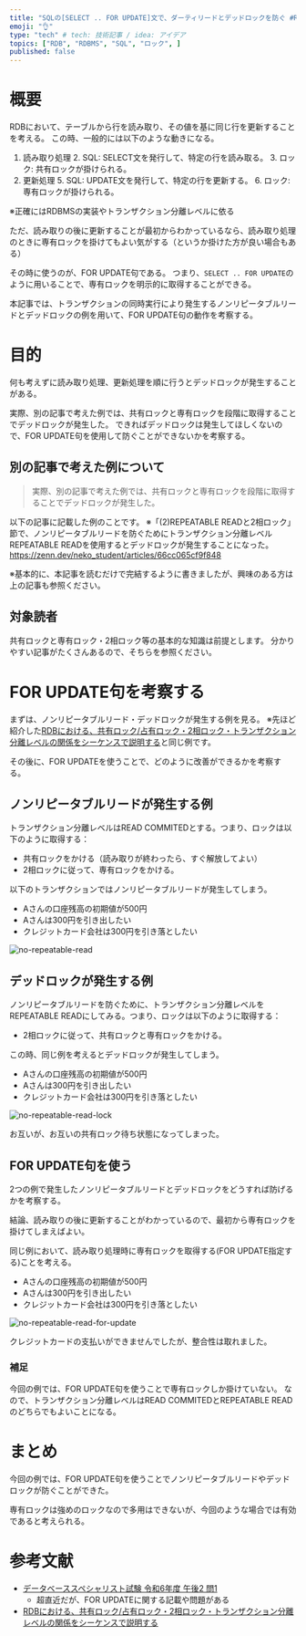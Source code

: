 ```yaml
---
title: "SQLの[SELECT .. FOR UPDATE]文で、ダーティリードとデッドロックを防ぐ #RDBMS"
emoji: "👌"
type: "tech" # tech: 技術記事 / idea: アイデア
topics: ["RDB", "RDBMS", "SQL", "ロック", ]
published: false
---
```

# 概要
RDBにおいて、テーブルから行を読み取り、その値を基に同じ行を更新することを考える。
この時、一般的には以下のような動きになる。

1. 読み取り処理
    2. SQL: SELECT文を発行して、特定の行を読み取る。
    3. ロック: 共有ロックが掛けられる。
4. 更新処理
    5. SQL: UPDATE文を発行して、特定の行を更新する。
    6. ロック: 専有ロックが掛けられる。

※正確にはRDBMSの実装やトランザクション分離レベルに依る

ただ、読み取りの後に更新することが最初からわかっているなら、読み取り処理のときに専有ロックを掛けてもよい気がする（というか掛けた方が良い場合もある）

その時に使うのが、FOR UPDATE句である。
つまり、`SELECT .. FOR UPDATE`のように用いることで、専有ロックを明示的に取得することができる。

本記事では、トランザクションの同時実行により発生するノンリピータブルリードとデッドロックの例を用いて、FOR UPDATE句の動作を考察する。

# 目的
何も考えずに読み取り処理、更新処理を順に行うとデッドロックが発生することがある。

実際、別の記事で考えた例では、共有ロックと専有ロックを段階に取得することでデッドロックが発生した。
できればデッドロックは発生してほしくないので、FOR UPDATE句を使用して防ぐことができないかを考察する。

## 別の記事で考えた例について
> 実際、別の記事で考えた例では、共有ロックと専有ロックを段階に取得することでデッドロックが発生した。

以下の記事に記載した例のことです。
※「(2)REPEATABLE READと2相ロック」節で、ノンリピータブルリードを防ぐためにトランザクション分離レベルREPEATABLE READを使用するとデッドロックが発生することになった。
https://zenn.dev/neko_student/articles/66cc065cf9f848

※基本的に、本記事を読むだけで完結するように書きましたが、興味のある方は上の記事も参照ください。

## 対象読者
共有ロックと専有ロック・2相ロック等の基本的な知識は前提とします。
分かりやすい記事がたくさんあるので、そちらを参照ください。

# FOR UPDATE句を考察する
まずは、ノンリピータブルリード・デッドロックが発生する例を見る。
※先ほど紹介した[RDBにおける、共有ロック/占有ロック・2相ロック・トランザクション分離レベルの関係をシーケンスで説明する](https://zenn.dev/neko_student/articles/66cc065cf9f848)と同じ例です。

その後に、FOR UPDATEを使うことで、どのように改善ができるかを考察する。
## ノンリピータブルリードが発生する例
トランザクション分離レベルはREAD COMMITEDとする。つまり、ロックは以下のように取得する：
- 共有ロックをかける（読み取りが終わったら、すぐ解放してよい）
- 2相ロックに従って、専有ロックをかける。

以下のトランザクションではノンリピータブルリードが発生してしまう。

- Aさんの口座残高の初期値が500円
- Aさんは300円を引き出したい
- クレジットカード会社は300円を引き落としたい

![no-repeatable-read](/images/no-repeatable-read.png)

## デッドロックが発生する例
ノンリピータブルリードを防ぐために、トランザクション分離レベルをREPEATABLE READにしてみる。つまり、ロックは以下のように取得する：
- 2相ロックに従って、共有ロックと専有ロックをかける。

この時、同じ例を考えるとデッドロックが発生してしまう。

- Aさんの口座残高の初期値が500円
- Aさんは300円を引き出したい
- クレジットカード会社は300円を引き落としたい


![no-repeatable-read-lock](/images/no-repeatable-read-lock.png)

お互いが、お互いの共有ロック待ち状態になってしまった。

## FOR UPDATE句を使う
2つの例で発生したノンリピータブルリードとデッドロックをどうすれば防げるかを考察する。

結論、読み取りの後に更新することがわかっているので、最初から専有ロックを掛けてしまえばよい。

同じ例において、読み取り処理時に専有ロックを取得する(FOR UPDATE指定する)ことを考える。
- Aさんの口座残高の初期値が500円
- Aさんは300円を引き出したい
- クレジットカード会社は300円を引き落としたい

![no-repeatable-read-for-update](/images/no-repeatable-read-for-update.png)

クレジットカードの支払いができませんでしたが、整合性は取れました。

### 補足
今回の例では、FOR UPDATE句を使うことで専有ロックしか掛けていない。
なので、トランザクション分離レベルはREAD COMMITEDとREPEATABLE READのどちらでもよいことになる。

# まとめ
今回の例では、FOR UPDATE句を使うことでノンリピータブルリードやデッドロックが防ぐことができた。

専有ロックは強めのロックなので多用はできないが、今回のような場合では有効であると考えられる。

# 参考文献
- [データベーススペシャリスト試験 令和6年度 午後2 問1](https://www.ipa.go.jp/shiken/mondai-kaiotu/m42obm000000afqx-att/2024r06a_db_pm2_qs.pdf)
  - 超直近だが、FOR UPDATEに関する記載や問題がある
- [RDBにおける、共有ロック/占有ロック・2相ロック・トランザクション分離レベルの関係をシーケンスで説明する](https://zenn.dev/neko_student/articles/66cc065cf9f848)